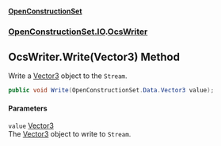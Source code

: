 #### [OpenConstructionSet](index.md 'index')
### [OpenConstructionSet.IO](index.md#OpenConstructionSet_IO 'OpenConstructionSet.IO').[OcsWriter](ZpKxsyHEFPikx37jMDDXsg.md 'OpenConstructionSet.IO.OcsWriter')
## OcsWriter.Write(Vector3) Method
Write a [Vector3](MD18vFNSqWpKLqjpcCopBw.md 'OpenConstructionSet.Data.Vector3') object to the `Stream`.  
```csharp
public void Write(OpenConstructionSet.Data.Vector3 value);
```
#### Parameters
<a name='OpenConstructionSet_IO_OcsWriter_Write(OpenConstructionSet_Data_Vector3)_value'></a>
`value` [Vector3](MD18vFNSqWpKLqjpcCopBw.md 'OpenConstructionSet.Data.Vector3')  
The [Vector3](MD18vFNSqWpKLqjpcCopBw.md 'OpenConstructionSet.Data.Vector3') object to write to `Stream`.
  
